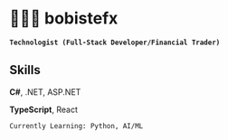 # 🧑🏻‍💻 bobistefx

**`Technologist (Full-Stack Developer/Financial Trader)`**

## Skills
**C#**, .NET, ASP.NET

**TypeScript**, React

`Currently Learning: Python, AI/ML`
